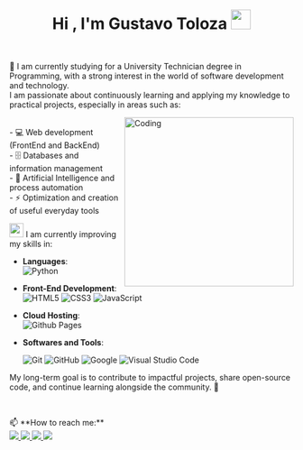 
<h1 align="center"><b>Hi , I'm Gustavo Toloza </b><img src="https://media.giphy.com/media/hvRJCLFzcasrR4ia7z/giphy.gif" width="35"></h1>

<br>

🌱 I am currently studying for a University Technician degree in Programming, with a strong interest in the world of software development and technology.  
I am passionate about continuously learning and applying my knowledge to practical projects, especially in areas such as:
<br>

<img align="right" alt="Coding" width="300" src="https://i.pinimg.com/originals/81/17/8b/81178b47a8598f0c81c4799f2cdd4057.gif">

<br>
- 💻 Web development (FrontEnd and BackEnd)<br>
- 🗄️ Databases and information management<br>  
- 🤖 Artificial Intelligence and process automation<br>  
- ⚡ Optimization and creation of useful everyday tools<br>  

<img src="https://media2.giphy.com/media/QssGEmpkyEOhBCb7e1/giphy.gif?cid=ecf05e47a0n3gi1bfqntqmob8g9aid1oyj2wr3ds3mg700bl&rid=giphy.gif" width ="25"><b></b> I am currently improving my skills in:<br>
<p align="center">

- **Languages**:<br>
    ![Python](https://img.shields.io/badge/Python%20-%2314354C.svg?style=for-the-badge&logo=python&logoColor=white)<br> 

- **Front-End Development**:<br>
   ![HTML5](https://img.shields.io/badge/HTML5%20-%23E34F26.svg?style=for-the-badge&logo=html5&logoColor=white)
   ![CSS3](https://img.shields.io/badge/CSS%20-%231572B6.svg?style=for-the-badge&logo=css3&logoColor=white)
   ![JavaScript](https://img.shields.io/badge/JavaScript%20-%23F7DF1E.svg?style=for-the-badge&logo=javascript&logoColor=black)<br>

- **Cloud Hosting**:<br>
    ![Github Pages](https://img.shields.io/badge/GitHub%20Pages-%23327FC7.svg?style=for-the-badge&logo=github&logoColor=white)<br>

- **Softwares and Tools**:<br>

    ![Git](https://img.shields.io/badge/git-%23F05033.svg?style=for-the-badge&logo=git&logoColor=white)
    ![GitHub](https://img.shields.io/badge/github-%23121011.svg?style=for-the-badge&logo=github&logoColor=white)
    ![Google](https://img.shields.io/badge/google-%234285F4.svg?style=for-the-badge&logo=google&logoColor=white)
    ![Visual Studio Code](https://img.shields.io/badge/Visual%20Studio%20Code-0078d7.svg?style=for-the-badge&logo=visual-studio-code&logoColor=white)<br>

</p>
<p>
  My long-term goal is to contribute to impactful projects, share open-source code, and continue learning alongside the community. 🚀
</p>
<br>
<p>
  📫 **How to reach me:**<br>
  <a href="https://www.instagram.com/gustoloza_/"> <img src= "https://img.shields.io/badge/Instagram-%23E4405F.svg?style=for-the-badge&logo=Instagram&logoColor=white">
  </a>
   <a href="https://www.linkedin.com/in/gustavo-toloza-b24680222/"> <img src= "https://img.shields.io/badge/linkedin-%230077B5.svg?style=for-the-badge&logo=linkedin&logoColor=white">
  </a>
 <a href="https://mailto:gustavotoloza95@gmail.com"> <img src= "https://img.shields.io/badge/Gmail-D14836?style=for-the-badge&logo=gmail&logoColor=white">
  </a>
  <a href="https://discord.com/users/guxs1999"> <img src= "https://img.shields.io/badge/Discord-%235865F2.svg?style=for-the-badge&logo=discord&logoColor=white">
  </a>
</p>
